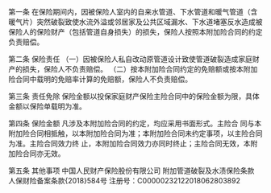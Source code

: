 第⼀条 在保险期间内，因被保险⼈室内的⾃来⽔管道、下⽔管道和暖⽓管道（含暖⽓⽚）突然破裂致使⽔流外溢或邻居家及公共区域漏⽔、下⽔道堵塞反⽔造成被保险⼈的保险财产（包括管道⾃身损失）的损失，保险⼈按照本附加险合同的约定负责赔偿。

第⼆条 保险责任 （⼀）因被保险⼈私⾃改动原管道设计致使管道破裂造成家庭财产的损失，保险⼈不负责赔偿。 （⼆）按本附加险合同约定的免赔额或按本附加险合同中载明的免赔率计算的免赔额，保险⼈不负责赔偿。

第三条 责任免除 保险⾦额以投保家庭财产保险主险合同中的保险⾦额为限，具体⾦额以保险单载明为准。

第四条 保险⾦额 凡涉及本附加险合同的约定，均应采⽤书⾯形式。主险合 同与本附加险合同相抵触，以本附加险合同为准；本附加险合同未约定事项，以主险合同为准。主险合同效⼒终 止，本附加险合同效⼒亦同时终⽌；主险合同⽆效，本附加险合同亦⽆效。

第五条 其他事项 中国⼈⺠财产保险股份有限公司 附加管道破裂及⽔渍保险条款 ⼈保财险备案条款{2018}584号 注册号：C00000232122018062803892